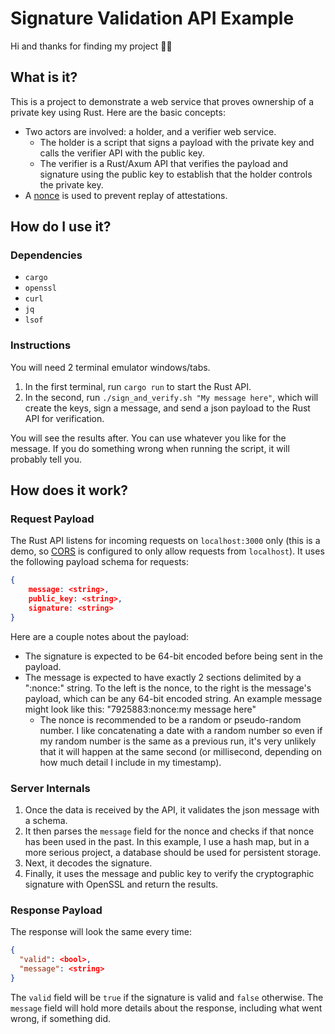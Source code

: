 # Signature Validation API Example

Hi and thanks for finding my project 👋😀

## What is it?

This is a project to demonstrate a web service that proves ownership of a private key using Rust. Here are the basic concepts:
* Two actors are involved: a holder, and a verifier web service.
    * The holder is a script that signs a payload with the private key and calls the verifier API with the public key.
    * The verifier is a Rust/Axum API that verifies the payload and signature using the public key to establish that the holder controls the private key.
* A [nonce](https://en.wikipedia.org/wiki/Cryptographic_nonce) is used to prevent replay of attestations.

## How do I use it?

### Dependencies
* `cargo`
* `openssl`
* `curl`
* `jq`
* `lsof`

### Instructions
You will need 2 terminal emulator windows/tabs.
1. In the first terminal, run `cargo run` to start the Rust API.
2. In the second, run `./sign_and_verify.sh "My message here"`, which will create the keys, sign a message, and send a json payload to the Rust API for verification.

You will see the results after. You can use whatever you like for the message. If you do something wrong when running the script, it will probably tell you.

## How does it work?

### Request Payload
The Rust API listens for incoming requests on `localhost:3000` only (this is a demo, so [CORS](https://developer.mozilla.org/en-US/docs/Web/HTTP/Guides/CORS) is configured to only allow requests from `localhost`). It uses the following payload schema for requests:
```json
{
    message: <string>,
    public_key: <string>,
    signature: <string>
}
```

Here are a couple notes about the payload:
* The signature is expected to be 64-bit encoded before being sent in the payload.
* The message is expected to have exactly 2 sections delimited by a ":nonce:" string. To the left is the nonce, to the right is the message's payload, which can be any 64-bit encoded string. An example message might look like this: "7925883:nonce:my message here"
    * The nonce is recommended to be a random or pseudo-random number. I like concatenating a date with a random number so even if my random number is the same as a previous run, it's very unlikely that it will happen at the same second (or millisecond, depending on how much detail I include in my timestamp).

### Server Internals
1. Once the data is received by the API, it validates the json message with a schema.
2. It then parses the `message` field for the nonce and checks if that nonce has been used in the past. In this example, I use a hash map, but in a more serious project, a database should be used for persistent storage.
3. Next, it decodes the signature.
4. Finally, it uses the message and public key to verify the cryptographic signature with OpenSSL and return the results.

### Response Payload
The response will look the same every time:
```json
{
  "valid": <bool>,
  "message": <string>
}
```

The `valid` field will be `true` if the signature is valid and `false` otherwise. The `message` field will hold more details about the response, including what went wrong, if something did.
